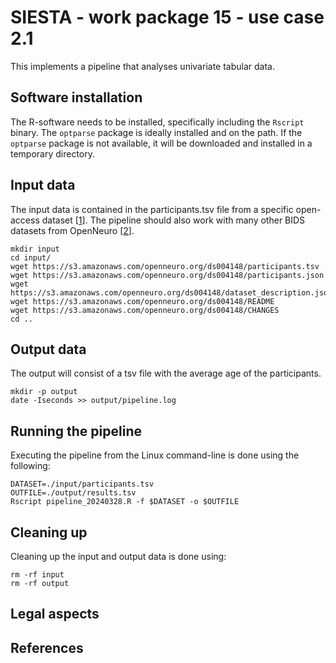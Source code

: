 # SIESTA - work package 15 - use case 2.1

This implements a pipeline that analyses univariate tabular data.

## Software installation

The R-software needs to be installed, specifically including the `Rscript` binary. The `optparse` package is ideally installed and on the path. If the `optparse` package is not available, it will be downloaded and installed in a temporary directory.

## Input data

The input data is contained in the participants.tsv file from a specific open-access dataset [[1]]. The pipeline should also work with many other BIDS datasets from OpenNeuro [[2]].

    mkdir input
    cd input/
    wget https://s3.amazonaws.com/openneuro.org/ds004148/participants.tsv
    wget https://s3.amazonaws.com/openneuro.org/ds004148/participants.json
    wget https://s3.amazonaws.com/openneuro.org/ds004148/dataset_description.json
    wget https://s3.amazonaws.com/openneuro.org/ds004148/README
    wget https://s3.amazonaws.com/openneuro.org/ds004148/CHANGES
    cd ..

## Output data

The output will consist of a tsv file with the average age of the participants.

    mkdir -p output
    date -Iseconds >> output/pipeline.log

## Running the pipeline

Executing the pipeline from the Linux command-line is done using the following:

    DATASET=./input/participants.tsv
    OUTFILE=./output/results.tsv
    Rscript pipeline_20240328.R -f $DATASET -o $OUTFILE

## Cleaning up

Cleaning up the input and output data is done using:

    rm -rf input
    rm -rf output

## Legal aspects

## References

[1]: https://doi.org/10.18112/openneuro.ds004148.v1.0.1
[2]: https://openneuro.org
